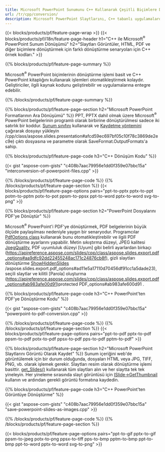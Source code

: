 ```yaml
---
title: Microsoft PowerPoint Sunumunu C++ Kullanarak Çeşitli Biçimlere Dönüştürme
url: /tr/cpp/conversion/
description: Microsoft PowerPoint Slaytlarını, C++ tabanlı uygulamalarda HTML, PDF ve görüntü formatları dahil olmak üzere birden çok dosyaya dönüştürün.
---
```


{{< blocks/products/pf/feature-page-wrap >}}
{{< blocks/products/pf/i18n/feature-page-header h1="C++ ile Microsoft<sup>®</sup> PowerPoint Sunum Dönüşümü" h2="Slaytları Görüntüler, HTML, PDF ve diğer biçimlere dönüştürmek için farklı dönüştürme senaryoları için C++ örnek kodları." >}}

{{% blocks/products/pf/feature-page-summary %}}

Microsoft<sup>®</sup> PowerPoint biçimlerinin dönüştürme işlemi basit ve C++ PowerPoint kitaplığını kullanarak işlemleri otomatikleştirmek kolaydır. Geliştiriciler, ilgili kaynak kodunu geliştirebilir ve uygulamalarına entegre edebilir. 

{{% /blocks/products/pf/feature-page-summary  %}}

{{% blocks/products/pf/feature-page-section  h2="Microsoft PowerPoint Formatlarının Ara Dönüşümü" %}}
PPT, PPTX dahil olmak üzere Microsoft<sup>®</sup> PowerPoint belgelerinin programlı olarak birbirine dönüştürülmesi sadece iki satırlık bir koddur. [Sunum sınıfını](https://apireference.aspose.com/slides/cpp/class/aspose.slides.presentation) kullanarak ve [Kaydetme yöntemini](https://apireference.aspose.com/slides) çağırarak dosyayı yükleyin /cpp/class/aspose.slides.presentation#afcd59ec697bf05c10f78c3869de2ec9e) çıktı dosyasına ve parametre olarak SaveFormat.OutputFormats'a sahip.

{{% blocks/products/pf/feature-page-code h3="C++ Dönüşüm Kodu" %}}

{{< gist "aspose-com-gists" "c408b7aac79956e1dd0f359e07bbc15a" "interconversion-of-powerpoint-files.cpp" >}}


{{% /blocks/products/pf/feature-page-code  %}}
{{% /blocks/products/pf/feature-page-section %}}
{{< blocks/products/pf/feature-page-options pairs="ppt-to-pptx pptx-to-ppt potm-to-pptm potx-to-pot ppsm-to-ppsx ppt-to-word pptx-to-word svg-to-png" >}}


{{% blocks/products/pf/feature-page-section  h2="PowerPoint Dosyalarını PDF'ye Dönüştür" %}}

Microsoft<sup>®</sup> PowerPoint'i PDF'ye dönüştürmek, PDF belgelerinin büyük ölçüde paylaşılması nedeniyle yaygın bir senaryodur. Programcılar [PdfOptions class](https://apireference.aspose.com/slides/cpp/class/aspose.slides.export.pdf_options) kullanarak bunu otomatikleştirebilir ve ilgili PDF dönüştürme ayarlarını yapabilir. Metin sıkıştırma düzeyi, JPEG kalitesi [JpegQuality](https://apireference.aspose.com/slides/cpp/class/aspose.slides.export.pdf_options#a6bbf3bd303430757aa85ac9e3d184861), PDF uyumluluk düzeyi [Uyum] gibi belirli ayarlardan birkaçı (https://apireference.aspose.com/slides/cpp/class/aspose.slides.export.pdf_options#aa9dfc92dd22455248ac171c24876cb8f), gizli slaytları dönüştürme [ShowHiddenSlides](https://apireference.aspose.com/pp/classes) /aspose.slides.export.pdf_options#ad11e5a17110d70456df91cc1a5dade23), seçili slaytlar ve kilitli [Parola] oluşturma (https://apireference.aspose.com/slides/cpp/class/aspose.slides.export.pdf_options#ab983afe00d91)protected PDF_options#ab983afe600d91 .

{{% blocks/products/pf/feature-page-code h3="C++ PowerPoint'ten PDF'ye Dönüştürme Kodu" %}}

{{< gist "aspose-com-gists" "c408b7aac79956e1dd0f359e07bbc15a" "powerpoint-to-pdf-conversion.cpp" >}}

{{% /blocks/products/pf/feature-page-code  %}}
{{% /blocks/products/pf/feature-page-section %}}
{{< blocks/products/pf/feature-page-options pairs="ppt-to-pdf pptx-to-pdf ppsm-to-pdf potx-to-pdf ppsx-to-pdf pps-to-pdf pptm-to-pdf" >}}


{{% blocks/products/pf/feature-page-section  h2="Microsoft PowerPoint Slaytlarını Görüntü Olarak Kaydet" %}}
Sunum içeriğini web'de görüntülemek için bir durum olduğunda, dosyaları HTML veya JPG, TIFF, PNG, vb. olarak işlemek gerekir. Slaytları resim olarak dönüştürme işlemi basittir. [get_Slides()](https://apireference.aspose.com/slides/cpp/class/aspose.slides.presentation#a9981b38f5a01d9fa5482f05b0a75974c) kullanarak tüm slaytları alın ve her slaytta tek tek yineleyin. Her yineleme sırasında slayt görüntüsü için [ISlide->GetThumbnail](https://apireference.aspose.com/slides/cpp/class/aspose.slides.i_slide#a7bd377d403ff886232df21351c1fe783) kullanın ve ardından gerekli görüntü formatına kaydedin. 

{{% blocks/products/pf/feature-page-code h3="C++ PowerPoint'ten Görüntüye Dönüştürme" %}}

{{< gist "aspose-com-gists" "c408b7aac79956e1dd0f359e07bbc15a" "save-powerpoint-slides-as-images.cpp" >}}

{{% /blocks/products/pf/feature-page-code %}}
{{% /blocks/products/pf/feature-page-section %}}

{{< blocks/products/pf/feature-page-options pairs="ppt-to-gif pptx-to-gif ppsm-to-jpeg potx-to-png ppsx-to-tiff pps-to-bmp pptm-to-bmp ppt-to-bmp ppt-to-word pptx-to-word svg-to-png" >}}